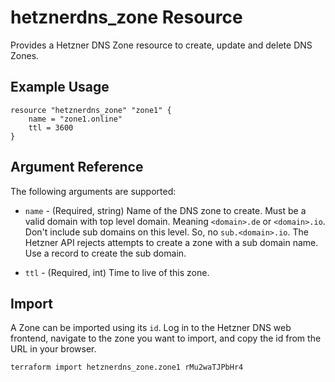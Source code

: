 # hetznerdns_zone Resource

Provides a Hetzner DNS Zone resource to create, update and delete DNS Zones.

## Example Usage

```
resource "hetznerdns_zone" "zone1" {
    name = "zone1.online"
    ttl = 3600
}
```

## Argument Reference

The following arguments are supported:

- `name` - (Required, string) Name of the DNS zone to create. Must be a valid
  domain with top level domain. Meaning `<domain>.de` or `<domain>.io`. Don't
  include sub domains on this level. So, no `sub.<domain>.io`. The Hetzner API
  rejects attempts to create a zone with a sub domain name. Use a record to
  create the sub domain.

- `ttl` - (Required, int) Time to live of this zone.

## Import

A Zone can be imported using its `id`. Log in to the Hetzner DNS web frontend,
navigate to the zone you want to import, and copy the id from the URL in your
browser.

```
terraform import hetznerdns_zone.zone1 rMu2waTJPbHr4
```
